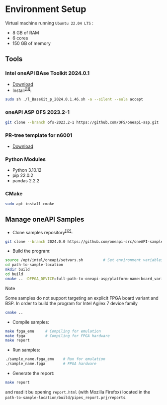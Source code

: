 # Environment Setup

Virtual machine running `Ubuntu 22.04 LTS` :
  * 8 GB of RAM 
  * 6 cores
  * 150 GB of memory

## Tools <a name="ch_tools"></a>
### Intel oneAPI BAse Toolkit 2024.0.1
* [Download](https://registrationcenter-download.intel.com/akdlm/IRC_NAS/163da6e4-56eb-4948-aba3-debcec61c064/l_BaseKit_p_2024.0.1.46.sh)
* Install<sup>[[11]](references.md#ref_intel_install)</sup>:
```bash
sudo sh ./l_BaseKit_p_2024.0.1.46.sh -a --silent --eula accept
```

### oneAPI ASP OFS 2023.2-1
```bash
git clone --branch ofs-2023.2-1 https://github.com/OFS/oneapi-asp.git
```

### PR-tree template for n6001
* [Download](https://github.com/OFS/ofs-agx7-pcie-attach/releases/download/ofs-2023.2-1/pr_template-n6001.tar.gz)

### Python Modules
* Python 3.10.12
* pip 22.0.2
* pandas 2.2.2

### CMake
```bash
sudo apt install cmake
```

## Manage oneAPI Samples <a name="ch_samples"></a>
* Clone samples repository<sup>[[12]](references.md#ref_oneapi_asp_get)</sup>:
```bash
git clone --branch 2024.0.0 https://github.com/oneapi-src/oneAPI-samples.git
```
* Build the program:
```bash
source /opt/intel/oneapi/setvars.sh         # Set environment variables (on every new terminal window)
cd path-to-sample-location
mkdir build
cd build
cmake .. -DFPGA_DEVICE=full-path-to-oneapi-asp/platform-name:board_variant
```
>[!NOTE]
> Some samples do not support targeting an explicit FPGA board variant and BSP. In order to build the program for Intel Agilex 7 device family
>```bash
> cmake ..
>```

* Compile samples:
```bash
make fpga_emu     # Compiling for emulation
make fpga         # Compiling for FPGA hardware
make report
```

* Run samples:
```bash
./sample_name.fpga_emu    # Run for emulation
./sample_name.fpga        # FPGA hardware
```

* Generate the report:
```bash
make report
```
and read it bu opening `report.html` (with Mozilla Firefox) located in the `path-to-sample-location/build/pipes_report.prj/reports`.